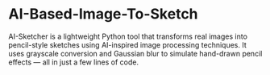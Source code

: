 # AI-Based-Image-To-Sketch
AI-Sketcher is a lightweight Python tool that transforms real images into pencil-style sketches using AI-inspired image processing techniques. It uses grayscale conversion and Gaussian blur to simulate hand-drawn pencil effects — all in just a few lines of code.

